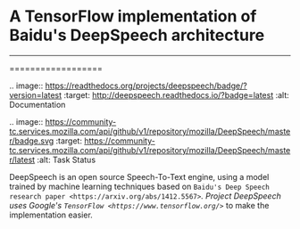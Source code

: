 # A TensorFlow implementation of Baidu's DeepSpeech architecture
 
----------
==================


.. image:: https://readthedocs.org/projects/deepspeech/badge/?version=latest
   :target: http://deepspeech.readthedocs.io/?badge=latest
   :alt: Documentation


.. image:: https://community-tc.services.mozilla.com/api/github/v1/repository/mozilla/DeepSpeech/master/badge.svg
   :target: https://community-tc.services.mozilla.com/api/github/v1/repository/mozilla/DeepSpeech/master/latest
   :alt: Task Status


DeepSpeech is an open source Speech-To-Text engine, using a model trained by machine learning techniques based on `Baidu's Deep Speech research paper <https://arxiv.org/abs/1412.5567>`_. Project DeepSpeech uses Google's `TensorFlow <https://www.tensorflow.org/>`_ to make the implementation easier.
